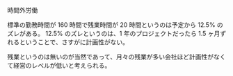 時間外労働

標準の勤務時間が 160 時間で残業時間が 20 時間というのは予定から 12.5% のズレがある。
12.5% のズレというのは、1 年のプロジェクトだったら 1.5 ヶ月ずれるということで、さすがに計画性がない。

残業というのは無いのが当然であって、月々の残業が多い会社ほど計画性がなくて経営のレベルが低いと考えられる。
